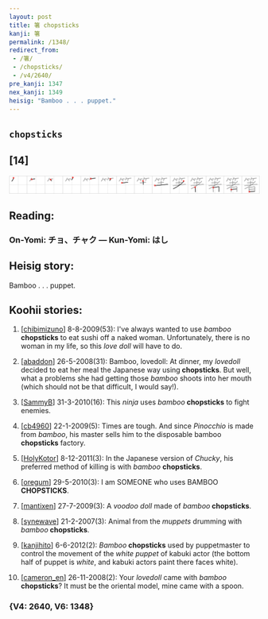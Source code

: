 ```yaml
---
layout: post
title: 箸 chopsticks
kanji: 箸
permalink: /1348/
redirect_from:
 - /箸/
 - /chopsticks/
 - /v4/2640/
pre_kanji: 1347
nex_kanji: 1349
heisig: "Bamboo . . . puppet."
---
```


## `chopsticks`

## [14]

<div class="stroke"><img src="../images/E7AEB8.png" /></div>

## Reading:

### On-Yomi: チョ、チャク &mdash; Kun-Yomi: はし

## Heisig story:

Bamboo . . . puppet.

## Koohii stories:

1) [<a href="http://kanji.koohii.com/profile/chibimizuno">chibimizuno</a>] 8-8-2009(53): I&#039;ve always wanted to use <em>bamboo</em><strong> chopsticks</strong> to eat sushi off a naked woman. Unfortunately, there is no woman in my life, so this <em>love doll</em> will have to do.

2) [<a href="http://kanji.koohii.com/profile/abaddon">abaddon</a>] 26-5-2008(31): Bamboo, lovedoll: At dinner, my <em>lovedoll</em> decided to eat her meal the Japanese way using<strong> chopsticks</strong>. But well, what a problems she had getting those <em>bamboo</em> shoots into her mouth (which should not be that difficult, I would say!).

3) [<a href="http://kanji.koohii.com/profile/SammyB">SammyB</a>] 31-3-2010(16): This <em>ninja</em> uses <em>bamboo</em><strong> chopsticks</strong> to fight enemies.

4) [<a href="http://kanji.koohii.com/profile/cb4960">cb4960</a>] 22-1-2009(5): Times are tough. And since <em>Pinocchio</em> is made from <em>bamboo</em>, his master sells him to the disposable bamboo <strong>chopsticks</strong> factory.

5) [<a href="http://kanji.koohii.com/profile/HolyKotor">HolyKotor</a>] 8-12-2011(3): In the Japanese version of <em>Chucky</em>, his preferred method of killing is with <em>bamboo</em> <strong>chopsticks</strong>.

6) [<a href="http://kanji.koohii.com/profile/oregum">oregum</a>] 29-5-2010(3): I am SOMEONE who uses BAMBOO<strong> CHOPSTICKS</strong>.

7) [<a href="http://kanji.koohii.com/profile/mantixen">mantixen</a>] 27-7-2009(3): A <em>voodoo doll</em> made of <em>bamboo</em><strong> chopsticks</strong>.

8) [<a href="http://kanji.koohii.com/profile/synewave">synewave</a>] 21-2-2007(3): Animal from the <em>muppets</em> drumming with <em>bamboo</em><strong> chopsticks</strong>.

9) [<a href="http://kanji.koohii.com/profile/kanjihito">kanjihito</a>] 6-6-2012(2): <em>Bamboo</em><strong> chopsticks</strong> used by puppetmaster to control the movement of the <em>white puppet</em> of kabuki actor (the bottom half of puppet is <em>white</em>, and kabuki actors paint there faces white).

10) [<a href="http://kanji.koohii.com/profile/cameron_en">cameron_en</a>] 26-11-2008(2): Your <em>lovedoll</em> came with <em>bamboo</em><strong> chopsticks</strong>? It must be the oriental model, mine came with a spoon.

### {V4: 2640, V6: 1348}
